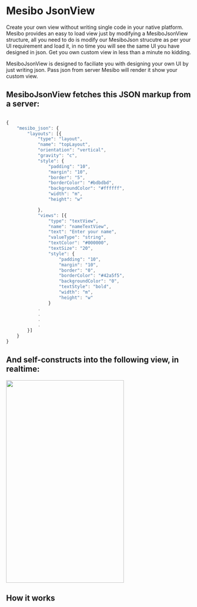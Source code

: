 # Mesibo JsonView

Create your own view without writing single code in your native platform. Mesibo provides an easy to load view just by modifying a MesiboJsonView structure, all you need to do is modify our MesiboJson strucutre as per your UI requirement and load it, in no time you will see the same UI you have designed in json. Get you own custom view in less than a minute no kidding. 

MesiboJsonView is designed to faciliate you with designing your own UI by just writing json. Pass json from server Mesibo will render it show your custom view.

## MesiboJsonView fetches this JSON markup from a server:
```javascript

{
	"mesibo_json": {
		"layouts": [{
			"type": "layout",
			"name": "topLayout",
			"orientation": "vertical",
			"gravity": "c",
			"style": {
				"padding": "10",
				"margin": "10",
				"border": "5",
				"borderColor": "#bdbdbd",
				"backgroundColor": "#ffffff",
				"width": "m",
				"height": "w"

			},
			"views": [{
				"type": "textView",
				"name": "nameTextView",
				"text": "Enter your name",
				"valueType": "string",
				"textColor": "#000000",
				"textSize": "20",
				"style": {
					"padding": "10",
					"margin": "10",
					"border": "0",
					"borderColor": "#42a5f5",
					"backgroundColor": "0",
					"textStyle": "bold",
					"width": "m",
					"height": "w"
				}
			.
			.
			.
			.
		}]
	}
}

```

## And self-constructs into the following view, in realtime:

<img src="https://github.com/Nagendra1997/mesibo-documentation/blob/master/json_normal_view.png" width="320" height="550">



## How it works



